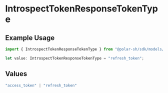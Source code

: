 # IntrospectTokenResponseTokenType

## Example Usage

```typescript
import { IntrospectTokenResponseTokenType } from "@polar-sh/sdk/models/components";

let value: IntrospectTokenResponseTokenType = "refresh_token";
```

## Values

```typescript
"access_token" | "refresh_token"
```